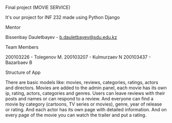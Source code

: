 Final project (MOVIE SERVICE)

It's our project for INF 232 made using Python Django

Mentor

Bissenbay Dauletbayev - b.dauletbayev@sdu.edu.kz

Team Members

200103226 - Tolegenov M.
200103207 - Kulmurzaev N
200103437 - Bazarbaev B

Structure of App

There are basic models like: movies, reviews, categories, ratings, actors and directors.
Movies are added to the admin panel, each movie has its own ip, rating, actors, categories and genres.
Users can leave reviews with their posts and names or can respond to a review. And everyone can find 
a movie by category (cartoons, TV series or movies), genre, year of release or rating. And each actor 
has its own page with detailed information. And on every page of the movie you can watch the trailer and put a rating.
